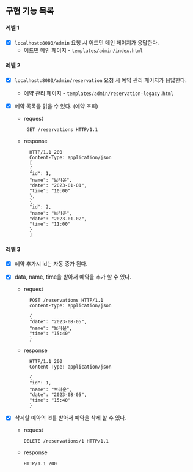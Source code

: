 
## 구현 기능 목록

#### 레벨 1

- [x] `localhost:8080/admin` 요청 시 어드민 메인 페이지가 응답한다.
    - 어드민 메인 페이지 - `templates/admin/index.html`

#### 레벨 2

- [x] `localhost:8080/admin/reservation` 요청 시 예약 관리 페이지가 응답한다.
    - 예약 관리 페이지 - `templates/admin/reservation-legacy.html`

- [x] 예약 목록을 읽을 수 있다. (예약 조회)
    - request
      ```
       GET /reservations HTTP/1.1
      ```
    - response
      ```
        HTTP/1.1 200 
        Content-Type: application/json
        [
        {
        "id": 1,
        "name": "브라운",
        "date": "2023-01-01",
        "time": "10:00"
        },
        {
        "id": 2,
        "name": "브라운",
        "date": "2023-01-02",
        "time": "11:00"
        }
        ]
      ```

#### 레벨 3
- [x] 예약 추가시 id는 자동 증가 된다.
- [x] data, name, time을 받아서 예약을 추가 할 수 있다.
    - request
      ```
        POST /reservations HTTP/1.1
        content-type: application/json
        
        {
        "date": "2023-08-05",
        "name": "브라운",
        "time": "15:40"
        }
      ```
    - response
      ```
        HTTP/1.1 200
        Content-Type: application/json
        
        {
        "id": 1,
        "name": "브라운",
        "date": "2023-08-05",
        "time": "15:40"
        }
      ```

- [x] 삭제할 예약의 id를 받아서 예약을 삭제 할 수 있다.
    - request
      ```
      DELETE /reservations/1 HTTP/1.1
      ```
    - response
      ```
      HTTP/1.1 200
      ```
